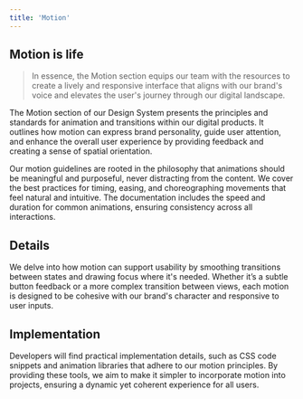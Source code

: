 ```yaml
---
title: 'Motion'
---
```


## Motion is life

> In essence, the Motion section equips our team with the resources to create a lively and responsive interface that aligns with our brand's voice and elevates the user's journey through our digital landscape.

The Motion section of our Design System presents the principles and standards for animation and transitions within our digital products. It outlines how motion can express brand personality, guide user attention, and enhance the overall user experience by providing feedback and creating a sense of spatial orientation.

Our motion guidelines are rooted in the philosophy that animations should be meaningful and purposeful, never distracting from the content. We cover the best practices for timing, easing, and choreographing movements that feel natural and intuitive. The documentation includes the speed and duration for common animations, ensuring consistency across all interactions.

## Details

We delve into how motion can support usability by smoothing transitions between states and drawing focus where it's needed. Whether it’s a subtle button feedback or a more complex transition between views, each motion is designed to be cohesive with our brand's character and responsive to user inputs.

## Implementation

Developers will find practical implementation details, such as CSS code snippets and animation libraries that adhere to our motion principles. By providing these tools, we aim to make it simpler to incorporate motion into projects, ensuring a dynamic yet coherent experience for all users.
